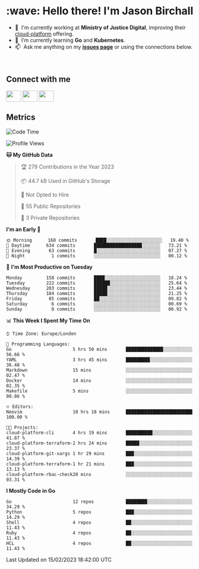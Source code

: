 <h1 align="left" id="jason-title">:wave: Hello there! I'm Jason Birchall</h1>

- :office: &nbsp;I'm currently working at **Ministry of Justice Digital**, improving their [cloud-platform](https://github.com/ministryofjustice/cloud-platform) offering.
- :seedling: &nbsp;I’m currently learning **Go** and **Kubernetes**.
- :mailbox: &nbsp;Ask me anything on my **[issues page]** or using the connections below.


<br>

<h2>Connect with me</h2>
<p>
<a href="https://twitter.com/jsonBirchall" target="blank"><img align="center" src="https://cdn.jsdelivr.net/npm/simple-icons@3.0.1/icons/twitter.svg" alt="" height="30" width="40" /></a>
<a href="https://keybase.io/json0" target="blank"><img align="center" src="https://cdn.jsdelivr.net/npm/simple-icons@3.0.1/icons/keybase.svg" alt="" height="30" width="40" /></a>
<a href="https://www.reddit.com/user/kakorate" target="blank"><img align="center" src="https://cdn.jsdelivr.net/npm/simple-icons@3.0.1/icons/reddit.svg" alt="" height="30" width="40" /></a>
</p>

<h2>Metrics</h2>

<!--START_SECTION:waka-->
![Code Time](http://img.shields.io/badge/Code%20Time-936%20hrs%202%20mins-blue)

![Profile Views](http://img.shields.io/badge/Profile%20Views-0-blue)

**🐱 My GitHub Data** 

> 🏆 279 Contributions in the Year 2023
 > 
> 📦 44.7 kB Used in GitHub's Storage 
 > 
> 🚫 Not Opted to Hire
 > 
> 📜 55 Public Repositories 
 > 
> 🔑 3 Private Repositories  
 > 
**I'm an Early 🐤** 

```text
🌞 Morning      168 commits       ████░░░░░░░░░░░░░░░░░░░░░   19.40 % 
🌆 Daytime      634 commits       ██████████████████░░░░░░░   73.21 % 
🌃 Evening       63 commits       █░░░░░░░░░░░░░░░░░░░░░░░░   07.27 % 
🌙 Night          1 commits       ░░░░░░░░░░░░░░░░░░░░░░░░░   00.12 % 

```
📅 **I'm Most Productive on Tuesday** 

```text
Monday         158 commits       ████░░░░░░░░░░░░░░░░░░░░░   18.24 % 
Tuesday        222 commits       ██████░░░░░░░░░░░░░░░░░░░   25.64 % 
Wednesday      203 commits       █████░░░░░░░░░░░░░░░░░░░░   23.44 % 
Thursday       184 commits       █████░░░░░░░░░░░░░░░░░░░░   21.25 % 
Friday          85 commits       ██░░░░░░░░░░░░░░░░░░░░░░░   09.82 % 
Saturday         6 commits       ░░░░░░░░░░░░░░░░░░░░░░░░░   00.69 % 
Sunday           8 commits       ░░░░░░░░░░░░░░░░░░░░░░░░░   00.92 % 

```


📊 **This Week I Spent My Time On** 

```text
⌚︎ Time Zone: Europe/London

💬 Programming Languages: 
Go                       5 hrs 50 mins       ██████████████░░░░░░░░░░░   56.66 % 
YAML                     3 hrs 45 mins       █████████░░░░░░░░░░░░░░░░   36.48 % 
Markdown                 15 mins             ░░░░░░░░░░░░░░░░░░░░░░░░░   02.47 % 
Docker                   14 mins             ░░░░░░░░░░░░░░░░░░░░░░░░░   02.35 % 
Makefile                 5 mins              ░░░░░░░░░░░░░░░░░░░░░░░░░   00.86 % 

🔥 Editors: 
Neovim                   10 hrs 18 mins      █████████████████████████   100.00 % 

🐱‍💻 Projects: 
cloud-platform-cli       4 hrs 19 mins       ██████████░░░░░░░░░░░░░░░   41.87 % 
cloud-platform-terraform-2 hrs 24 mins       █████░░░░░░░░░░░░░░░░░░░░   23.37 % 
cloud-platform-git-xargs 1 hr 29 mins        ███░░░░░░░░░░░░░░░░░░░░░░   14.39 % 
cloud-platform-terraform-1 hr 21 mins        ███░░░░░░░░░░░░░░░░░░░░░░   13.13 % 
cloud-platform-rbac-check20 mins             ░░░░░░░░░░░░░░░░░░░░░░░░░   03.31 % 

```

**I Mostly Code in Go** 

```text
Go                       12 repos            ████████░░░░░░░░░░░░░░░░░   34.29 % 
Python                   5 repos             ███░░░░░░░░░░░░░░░░░░░░░░   14.29 % 
Shell                    4 repos             ██░░░░░░░░░░░░░░░░░░░░░░░   11.43 % 
Ruby                     4 repos             ██░░░░░░░░░░░░░░░░░░░░░░░   11.43 % 
HCL                      4 repos             ██░░░░░░░░░░░░░░░░░░░░░░░   11.43 % 

```



 Last Updated on 15/02/2023 18:42:00 UTC
<!--END_SECTION:waka-->

<!-- links -->

[issues page]: https://github.com/jasonBirchall/jasonBirchall/issues "jasonBirchall/issues"
